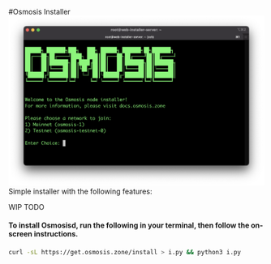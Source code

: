 #Osmosis Installer
![](screenshot.png)
Simple installer with the following features:

WIP TODO

####  To install Osmosisd, run the following in your terminal, then follow the on-screen instructions.

```bash
curl -sL https://get.osmosis.zone/install > i.py && python3 i.py
```
